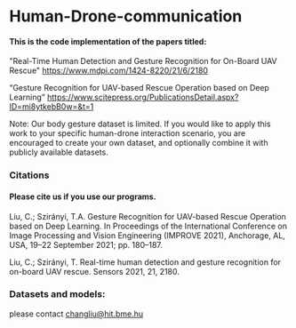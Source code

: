 # Human-Drone-communication

#### This is the code implementation of the papers titled:
"Real-Time Human Detection and Gesture Recognition for On-Board UAV Rescue" 
https://www.mdpi.com/1424-8220/21/6/2180

“Gesture Recognition for UAV-based Rescue Operation based on Deep Learning” 
https://www.scitepress.org/PublicationsDetail.aspx?ID=mi8ytkebB0w=&t=1 

Note: Our body gesture dataset is limited. If you would like to apply this work to your specific human-drone interaction scenario, you are encouraged to create your own dataset, and optionally combine it with publicly available datasets.

### Citations
#### Please cite us if you use our programs.

Liu, C.; Szirányi, T.A. Gesture Recognition for UAV-based Rescue Operation based on Deep Learning. In Proceedings of the International Conference on Image Processing and Vision Engineering (IMPROVE 2021), Anchorage, AL, USA, 19–22 September 2021; pp. 180–187. 

Liu, C.; Szirányi, T. Real-time human detection and gesture recognition for on-board UAV rescue. Sensors 2021, 21, 2180. 


### Datasets and models: 
please contact changliu@hit.bme.hu
